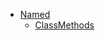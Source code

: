 - [Named](doc/Stretchy/Relations/Scoping/Named.md)
  - [ClassMethods](doc/Stretchy/Relations/Scoping/Named/ClassMethods.md)

